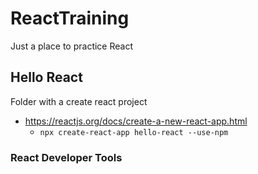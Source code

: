 # ReactTraining
Just a place to practice React
## Hello React
Folder with a create react project
- https://reactjs.org/docs/create-a-new-react-app.html
    - `npx create-react-app hello-react --use-npm`

### React Developer Tools
